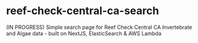 # reef-check-central-ca-search
(IN PROGRESS) Simple search page for Reef Check Central CA Invertebrate and Algae data - built on NextJS, ElasticSearch &amp; AWS Lambda
